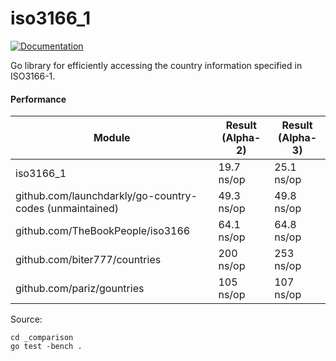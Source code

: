 # iso3166\_1

[![Documentation](https://godoc.org/github.com/jamespwilliams/iso3166_1?status.svg)](https://godoc.org/github.com/jamespwilliams/iso3166_1)

Go library for efficiently accessing the country information specified in
ISO3166-1.

#### Performance

| Module                                                  | Result (Alpha-2)      | Result (Alpha-3) |
|---------------------------------------------------------|-----------------------|------------------|
| iso3166\_1                                              |  19.7 ns/op           |  25.1 ns/op      |
| github.com/launchdarkly/go-country-codes (unmaintained) |  49.3 ns/op           |  49.8 ns/op      |
| github.com/TheBookPeople/iso3166                        |  64.1 ns/op           |  64.8 ns/op      |
| github.com/biter777/countries                           | 200 ns/op             | 253 ns/op        |
| github.com/pariz/gountries                              | 105 ns/op             | 107 ns/op        |

Source:

```
cd _comparison
go test -bench .
```
